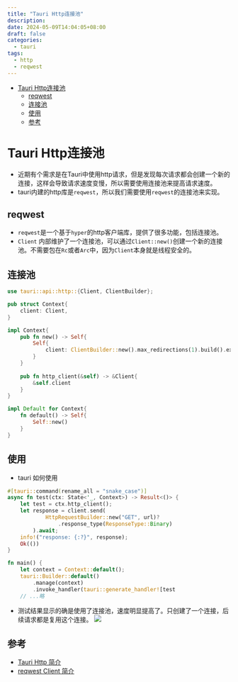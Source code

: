 ```yaml
---
title: "Tauri Http连接池"
description: 
date: 2024-05-09T14:04:05+08:00
draft: false
categories:
  - tauri
tags:
  - http
  - reqwest
---
```

<!--more-->

- [Tauri Http连接池](#tauri-http连接池)
  - [reqwest](##reqwest)
  - [连接池](##连接池)
  - [使用](##使用)
  - [参考](##参考)

# Tauri Http连接池
- 近期有个需求是在Tauri中使用http请求，但是发现每次请求都会创建一个新的连接，这样会导致请求速度变慢，所以需要使用连接池来提高请求速度。
- tauri内建的http库是`reqwest`，所以我们需要使用`reqwest`的连接池来实现。

## reqwest
- `reqwest`是一个基于`hyper`的http客户端库，提供了很多功能，包括连接池。
- `Client` 内部维护了一个连接池，可以通过`Client::new()`创建一个新的连接池。不需要包在`Rc`或者`Arc`中，因为`Client`本身就是线程安全的。

## 连接池

```rust
use tauri::api::http::{Client, ClientBuilder};

pub struct Context{
    client: Client,
}

impl Context{
    pub fn new() -> Self{
        Self{
            client: ClientBuilder::new().max_redirections(1).build().expect("Unable to create http client")
        }
    }
    
    pub fn http_client(&self) -> &Client{
        &self.client
    }
}

impl Default for Context{
    fn default() -> Self{
        Self::new()
    }
}

```

## 使用
- tauri 如何使用

```rust
#[tauri::command(rename_all = "snake_case")]
async fn test(ctx: State<'_, Context>) -> Result<()> {
    let test = ctx.http_client();
    let response = client.send(
            HttpRequestBuilder::new("GET", url)?
                .response_type(ResponseType::Binary)
        ).await;
    info!("response: {:?}", response);
    Ok(())
}

fn main() {
    let context = Context::default();
    tauri::Builder::default()
        .manage(context)
        .invoke_handler(tauri::generate_handler![test
    // ...略
```

- 测试结果显示的确是使用了连接池，速度明显提高了。只创建了一个连接，后续请求都是复用这个连接。
![](/img/tauri-http.png)

## 参考
- [Tauri Http 简介](https://docs.rs/tauri/latest/tauri/api/http/index.html)
- [reqwest Client 简介](https://docs.rs/reqwest/latest/reqwest/struct.Client.html)
